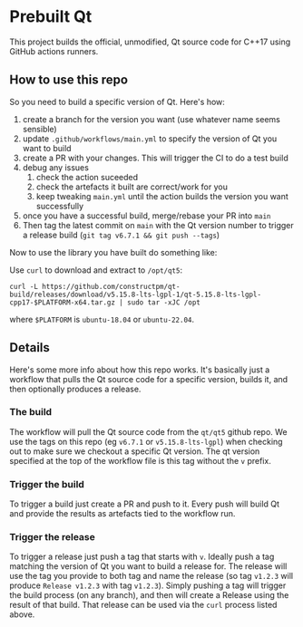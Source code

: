 # Prebuilt Qt

This project builds the official, unmodified, Qt source code for C++17 using
GitHub actions runners.

## How to use this repo

So you need to build a specific version of Qt. Here's how:

1. create a branch for the version you want (use whatever name seems sensible)
2. update `.github/workflows/main.yml` to specify the version of Qt you want to build
3. create a PR with your changes. This will trigger the CI to do a test build
4. debug any issues
    1. check the action suceeded
    2. check the artefacts it built are correct/work for you
    3. keep tweaking `main.yml` until the action builds the version you want successfully
5. once you have a successful build, merge/rebase your PR into `main`
6. Then tag the latest commit on `main` with the Qt version number to trigger a release build (`git tag v6.7.1 && git push --tags`)

Now to use the library you have built do something like:

Use `curl` to download and extract to `/opt/qt5`:

    curl -L https://github.com/constructpm/qt-build/releases/download/v5.15.8-lts-lgpl-1/qt-5.15.8-lts-lgpl-cpp17-$PLATFORM-x64.tar.gz | sudo tar -xJC /opt

where `$PLATFORM` is `ubuntu-18.04` or `ubuntu-22.04`.


## Details

Here's some more info about how this repo works. It's basically just a workflow that pulls the Qt source code for a specific version, builds it, and then optionally produces a release.

### The build

The workflow will pull the Qt source code from the `qt/qt5` github repo. 
We use the tags on this repo (eg `v6.7.1` or `v5.15.8-lts-lgpl`) when checking out to make sure we checkout a specific Qt version.
The qt version specified at the top of the workflow file is this tag without the `v` prefix.

### Trigger the build

To trigger a build just create a PR and push to it. Every push will build Qt and provide the results as artefacts tied to the workflow run.

### Trigger the release

To trigger a release just push a tag that starts with `v`. Ideally push a tag matching the version of Qt you want to build a release for. The release will use the tag you provide to both tag and name the release (so tag `v1.2.3` will produce `Release v1.2.3` with tag `v1.2.3`).
Simply pushing a tag will trigger the build process (on any branch), and then will create a Release using the result of that build. That release can be used via the `curl` process listed above.
